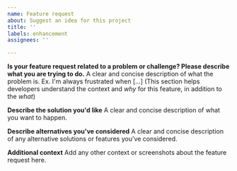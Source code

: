 ```yaml
---
name: Feature request
about: Suggest an idea for this project
title: ''
labels: enhancement
assignees: ''

---
```


**Is your feature request related to a problem or challenge? Please describe what you are trying to do.**
A clear and concise description of what the problem is. Ex. I'm always frustrated when [...] 
(This section helps developers understand the context and *why* for this feature, in addition to  the *what*)

**Describe the solution you'd like**
A clear and concise description of what you want to happen.

**Describe alternatives you've considered**
A clear and concise description of any alternative solutions or features you've considered.

**Additional context**
Add any other context or screenshots about the feature request here.
